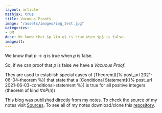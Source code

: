 ```yaml
---
layout: article
mathjax: true
title: Vacuous Proofs
image: "/assets/images/img_test.jpg"
categories:
- DM
desc: We know that $p \to q$ is true when $p$ is false. 
imagealt: 
---
```


We know that $p \to q$ is true when $p$ is false.

































































































































































































































































































































































So, if we can proof that $p$ is false we have a *Vacuous Proof*.


































































































































































































































































































































































They are used to establish special cases of [Theorem]({% post_url 2021-06-04-theorem %}) that state that a [Conditional Statement]({% post_url 2021-06-03-conditional-statement %}) is true for all positive integers (theorem of kind $\forall nP(n)$)


































































































































































































































































































































































This blog was published directly from my notes.
To check the source of my notes visit [Sources](sources.html).
To see all of my notes download/clone this [repository](https://github.com/bovem/CS).